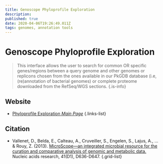 ```yaml
---
title: Genoscope Phyloprofile Exploration
description: 
published: true
date: 2020-04-06T19:26:49.011Z
tags: genomes, annotation tools
---
```


# Genoscope Phyloprofile Exploration

> This interface allows the user to search for common OR specific genes/regions between a query genome and other genomes or replicons chosen from the ones available in our PkGDB database (i.e, (re)annotation of bacterial genomes) or complete proteome downloaded from the RefSeq/WGS sections.
{.is-info}

## Website

- [Phyloprofile Exploration *Main Page*](https://mage.genoscope.cns.fr/microscope/compgenomics/phyloprofil.php?)
{.links-list}

## Citation

- Vallenet, D., Belda, E., Calteau, A., Cruveiller, S., Engelen, S., Lajus, A., ... & Rouy, Z. (2013). [MicroScope—an integrated microbial resource for the curation and comparative analysis of genomic and metabolic data.](https://academic.oup.com/nar/article/41/D1/D636/1068146) Nucleic acids research, 41(D1), D636-D647.
{.grid-list}